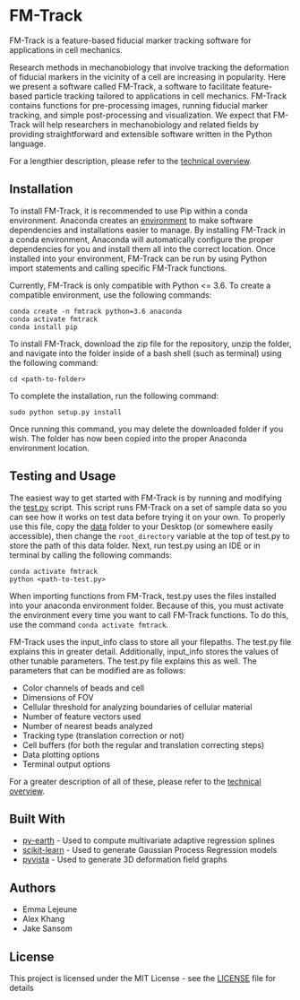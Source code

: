 # FM-Track

FM-Track is a feature-based fiducial marker tracking software for applications in cell mechanics.

Research methods in mechanobiology that involve tracking the deformation of fiducial markers in the vicinity of a cell are increasing in popularity. Here we present a software called FM-Track, a software to facilitate feature-based particle tracking tailored to applications in cell mechanics. FM-Track contains functions for pre-processing images, running fiducial marker tracking, and simple post-processing and visualization. We expect that FM-Track will help researchers in mechanobiology and related fields by providing straightforward and extensible software written in the Python language.

For a lengthier description, please refer to the [technical overview](technicaloverview.pdf).

## Installation

To install FM-Track, it is recommended to use Pip within a conda environment. Anaconda creates an [environment](https://docs.conda.io/projects/conda/en/latest/user-guide/concepts/environments.html) to make software dependencies and installations easier to manage. By installing FM-Track in a conda environment, Anaconda will automatically configure the proper dependencies for you and install them all into the correct location. Once installed into your environment, FM-Track can be run by using Python import statements and calling specific FM-Track functions.

Currently, FM-Track is only compatible with Python <= 3.6. To create a compatible environment, use the following commands:

```
conda create -n fmtrack python=3.6 anaconda
conda activate fmtrack
conda install pip
```

To install FM-Track, download the zip file for the repository, unzip the folder, and navigate into the folder inside of a bash shell (such as terminal) using the following command:

```
cd <path-to-folder>
```

To complete the installation, run the following command:

```
sudo python setup.py install
```

Once running this command, you may delete the downloaded folder if you wish. The folder has now been copied into the proper Anaconda environment location. 

## Testing and Usage

The easiest way to get started with FM-Track is by running and modifying the [test.py](examples/test.py) script. This script runs FM-Track on a set of sample data so you can see how it works on test data before trying it on your own. To properly use this file, copy the [data](examples/data) folder to your Desktop (or somewhere easily accessible), then change the `root_directory` variable at the top of test.py to store the path of this data folder. Next, run test.py using an IDE or in terminal by calling the following commands:

```
conda activate fmtrack
python <path-to-test.py>
```

When importing functions from FM-Track, test.py uses the files installed into your anaconda environment folder. Because of this, you must activate the environment every time you want to call FM-Track functions. To do this, use the command `conda activate fmtrack`.

FM-Track uses the input_info class to store all your filepaths. The test.py file explains this in greater detail. Additionally, input_info stores the values of other tunable parameters. The test.py file explains this as well. The parameters that can be modified are as follows:

* Color channels of beads and cell
* Dimensions of FOV
* Cellular threshold for analyzing boundaries of cellular material
* Number of feature vectors used
* Number of nearest beads analyzed
* Tracking type (translation correction or not)
* Cell buffers (for both the regular and translation correcting steps)
* Data plotting options
* Terminal output options

For a greater description of all of these, please refer to the [technical overview](technicaloverview.pdf).

## Built With

* [py-earth](https://github.com/scikit-learn-contrib/py-earth) - Used to compute multivariate adaptive regression splines
* [scikit-learn](https://scikit-learn.org/stable/) - Used to generate Gaussian Process Regression models
* [pyvista](http://www.pyvista.org/) - Used to generate 3D deformation field graphs

## Authors

* Emma Lejeune
* Alex Khang
* Jake Sansom

## License

This project is licensed under the MIT License - see the [LICENSE](LICENSE) file for details
